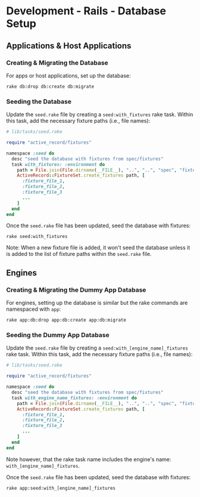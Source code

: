 # Development - Rails - Database Setup

## Applications & Host Applications

### Creating & Migrating the Database

For apps or host applications, set up the database:

```
rake db:drop db:create db:migrate
```

### Seeding the Database

Update the `seed.rake` file by creating a `seed:with_fixtures` rake task. Within
this task, add the necessary fixture paths (i.e., file names):

```ruby
# lib/tasks/seed.rake

require "active_record/fixtures"

namespace :seed do
  desc "seed the database with fixtures from spec/fixtures"
  task with_fixtures: :environment do
    path = File.join(File.dirname(__FILE__), "..", "..", "spec", "fixtures")
    ActiveRecord::FixtureSet.create_fixtures path, [
      :fixture_file_1,
      :fixture_file_2,
      :fixture_file_3
      ...
    ]
  end
end
```

Once the `seed.rake` file has been updated, seed the database with fixtures:

```
rake seed:with_fixtures
```

Note: When a new fixture file is added, it won't seed the database unless it is
added to the list of fixture paths within the `seed.rake` file.

## Engines

### Creating & Migrating the Dummy App Database

For engines, setting up the database is similar but the rake commands are
namespaced with `app`:

```
rake app:db:drop app:db:create app:db:migrate
```

### Seeding the Dummy App Database

Update the `seed.rake` file by creating a `seed:with_[engine_name]_fixtures`
rake task. Within this task, add the necessary fixture paths (i.e., file names):

```ruby
# lib/tasks/seed.rake

require "active_record/fixtures"

namespace :seed do
  desc "seed the database with fixtures from spec/fixtures"
  task with_engine_name_fixtures: :environment do
    path = File.join(File.dirname(__FILE__), "..", "..", "spec", "fixtures")
    ActiveRecord::FixtureSet.create_fixtures path, [
      :fixture_file_1,
      :fixture_file_2,
      :fixture_file_3
      ...
    ]
  end
end
```

Note however, that the rake task name includes the engine's name: ```with_[engine_name]_fixtures```.

Once the ```seed.rake``` file has been updated, seed the database with fixtures:

```
rake app:seed:with_[engine_name]_fixtures
```
